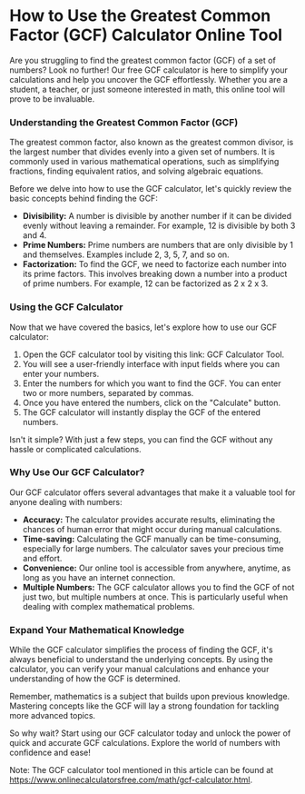 How to Use the Greatest Common Factor (GCF) Calculator Online Tool
==================================================================

Are you struggling to find the greatest common factor (GCF) of a set of numbers? Look no further! Our free GCF calculator is here to simplify your calculations and help you uncover the GCF effortlessly. Whether you are a student, a teacher, or just someone interested in math, this online tool will prove to be invaluable.

### Understanding the Greatest Common Factor (GCF)

The greatest common factor, also known as the greatest common divisor, is the largest number that divides evenly into a given set of numbers. It is commonly used in various mathematical operations, such as simplifying fractions, finding equivalent ratios, and solving algebraic equations.

Before we delve into how to use the GCF calculator, let's quickly review the basic concepts behind finding the GCF:

- **Divisibility:** A number is divisible by another number if it can be divided evenly without leaving a remainder. For example, 12 is divisible by both 3 and 4.
- **Prime Numbers:** Prime numbers are numbers that are only divisible by 1 and themselves. Examples include 2, 3, 5, 7, and so on.
- **Factorization:** To find the GCF, we need to factorize each number into its prime factors. This involves breaking down a number into a product of prime numbers. For example, 12 can be factorized as 2 x 2 x 3.

### Using the GCF Calculator

Now that we have covered the basics, let's explore how to use our GCF calculator:

1. Open the GCF calculator tool by visiting this link: GCF Calculator Tool.
2. You will see a user-friendly interface with input fields where you can enter your numbers.
3. Enter the numbers for which you want to find the GCF. You can enter two or more numbers, separated by commas.
4. Once you have entered the numbers, click on the "Calculate" button.
5. The GCF calculator will instantly display the GCF of the entered numbers.

Isn't it simple? With just a few steps, you can find the GCF without any hassle or complicated calculations.

### Why Use Our GCF Calculator?

Our GCF calculator offers several advantages that make it a valuable tool for anyone dealing with numbers:

- **Accuracy:** The calculator provides accurate results, eliminating the chances of human error that might occur during manual calculations.
- **Time-saving:** Calculating the GCF manually can be time-consuming, especially for large numbers. The calculator saves your precious time and effort.
- **Convenience:** Our online tool is accessible from anywhere, anytime, as long as you have an internet connection.
- **Multiple Numbers:** The GCF calculator allows you to find the GCF of not just two, but multiple numbers at once. This is particularly useful when dealing with complex mathematical problems.

### Expand Your Mathematical Knowledge

While the GCF calculator simplifies the process of finding the GCF, it's always beneficial to understand the underlying concepts. By using the calculator, you can verify your manual calculations and enhance your understanding of how the GCF is determined.

Remember, mathematics is a subject that builds upon previous knowledge. Mastering concepts like the GCF will lay a strong foundation for tackling more advanced topics.

So why wait? Start using our GCF calculator today and unlock the power of quick and accurate GCF calculations. Explore the world of numbers with confidence and ease!

Note: The GCF calculator tool mentioned in this article can be found at <https://www.onlinecalculatorsfree.com/math/gcf-calculator.html>.